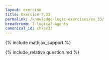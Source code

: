 ```yaml
---
layout: exercise
title: Exercise 7.33
permalink: /knowledge-logic-exercises/ex_33/
breadcrumb: 7-logical-Agents
canonical_id: ch7ex33
---
```


{% include mathjax_support %}


<div id="hiddden">{% include_relative question.md %}</div>